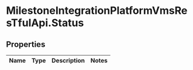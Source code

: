 # MilestoneIntegrationPlatformVmsResTfulApi.Status

## Properties
Name | Type | Description | Notes
------------ | ------------- | ------------- | -------------
